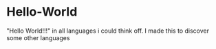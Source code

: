 # Hello-World
"Hello World!!!" in all languages i could think off. I made this to discover some other languages
